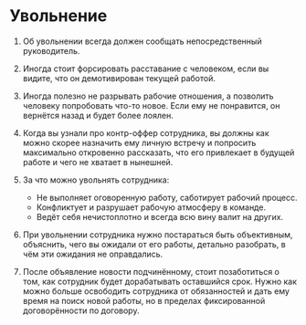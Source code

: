 # Увольнение

1. Об увольнении всегда должен сообщать непосредственный руководитель.
2. Иногда стоит форсировать расставание с человеком, если вы видите, что он демотивирован текущей работой.
3. Иногда полезно не разрывать рабочие отношения, а позволить человеку попробовать что-то новое. Если ему не понравится, он вернётся назад и будет более лоялен.
4. Когда вы узнали про контр-оффер сотрудника, вы должны как можно скорее назначить ему личную встречу и попросить максимально откровенно рассказать, что его привлекает в будущей работе и чего не хватает в нынешней.
5. За что можно увольнять сотрудника:

   - Не выполняет оговоренную работу, саботирует рабочий процесс.
   - Конфликтует и разрушает рабочую атмосферу в команде.
   - Ведёт себя нечистоплотно и всегда всю вину валит на других.

6. При увольнении сотрудника нужно постараться быть объективным, объяснить, чего вы ожидали от его работы, детально разобрать, в чём эти ожидания не оправдались.
7. После объявление новости подчинённому, стоит позаботиться о том, как сотрудник будет дорабатывать оставшийся срок. Нужно как можно больше освободить сотрудника от обязанностей и дать ему время на поиск новой работы, но в пределах фиксированной договорённости по договору.
